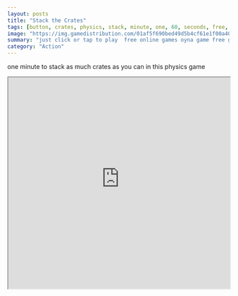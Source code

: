 ```yaml
---
layout: posts
title: "Stack the Crates"
tags: [button, crates, physics, stack, minute, one, 60, seconds, free, online, games, oyna, game, free, games, play, play, games]
image: "https://img.gamedistribution.com/01af5f690bed49d5b4cf61e1f00a40fb.jpg"
summary: "just click or tap to play  free online games oyna game free games play play games"
category: "Action"
---
```


one minute to stack as much crates as you can in this physics game

<iframe width="100%" height="480px;" src="https://html5.gamedistribution.com/01af5f690bed49d5b4cf61e1f00a40fb/"></iframe>